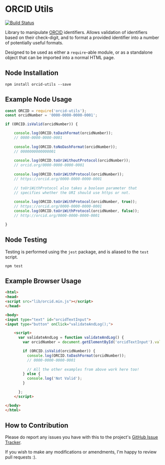 # ORCID Utils


[![Build Status](https://travis-ci.org/alexswilliams/orcid-utils.svg?branch=master)](https://travis-ci.org/alexswilliams/orcid-utils)

Library to manipulate [ORCID](https://orcid.org/) identifiers.
Allows validation of identifiers based on their check-digit,
and to format a provided identifier into a number of potentially
useful formats. 

Designed to be used as either a `require`-able module, or as 
a standalone object that can be imported into a normal HTML page.

## Node Installation

`npm install orcid-utils --save`

## Example Node Usage

```javascript
const ORCID = require('orcid-utils');
const orcidNumber = '0000-0000-0000-0001';

if (ORCID.isValid(orcidNumber)) {

    console.log(ORCID.toDashFormat(orcidNumber));
    // 0000-0000-0000-0001
    
    console.log(ORCID.toNoDashFormat(orcidNumber));
    // 0000000000000001
    
    console.log(ORCID.toUriWithoutProtocol(orcidNumber));
    // orcid.org/0000-0000-0000-0001
    
    console.log(ORCID.toUriWithProtocol(orcidNumber));
    // https://orcid.org/0000-0000-0000-0001
    
    // toUriWithProtocol also takes a boolean parameter that
    // specifies whether the URI should use https or not.
    
    console.log(ORCID.toUriWithProtocol(orcidNumber, true));
    // https://orcid.org/0000-0000-0000-0001    
    console.log(ORCID.toUriWithProtocol(orcidNumber, false));
    // http://orcid.org/0000-0000-0000-0001

}
```

## Node Testing

Testing is performed using the `jest` package, and is aliased
to the `test` script.

`npm test`

## Example Browser Usage

```html
<html>
<head>
<script src="lib/orcid.min.js"></script>
</head>

<body>
<input type="text" id="orcidTextInput">
<input type="button" onClick="validateAndLog();">

    <script>
      var validateAndLog = function validateAndLog() {
        var orcidNumber = document.getElementById('orcidTextInput').value;

        if (ORCID.isValid(orcidNumber)) {
          console.log(ORCID.toDashFormat(orcidNumber));
          // 0000-0000-0000-0001
          
          // All the other examples from above work here too!
        } else {
          console.log('Not Valid');
        }

      };
    </script>

</body>
</html>
```

## How to Contribution

Please do report any issues you have with this to the project's
[GitHub Issue Tracker](https://github.com/alexswilliams/orcid-utils/issues).

If you wish to make any modifications or amendments, I'm happy to
review pull requests :).


